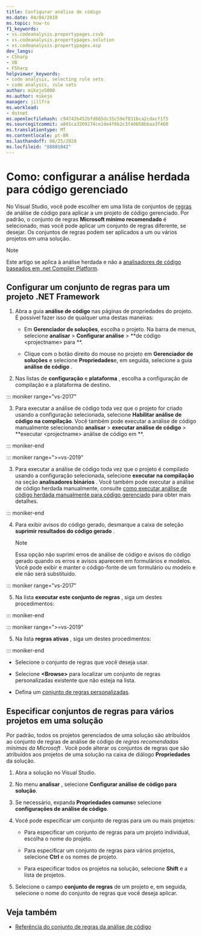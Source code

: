 ```yaml
---
title: Configurar análise de código
ms.date: 04/04/2018
ms.topic: how-to
f1_keywords:
- vs.codeanalysis.propertypages.csvb
- vs.codeanalysis.propertypages.solution
- vs.codeanalysis.propertypages.asp
dev_langs:
- CSharp
- VB
- FSharp
helpviewer_keywords:
- code analysis, selecting rule sets
- code analysis, rule sets
author: mikejo5000
ms.author: mikejo
manager: jillfra
ms.workload:
- dotnet
ms.openlocfilehash: c94742b452bfd665dc35c59ef831bca2cdacf1f5
ms.sourcegitcommit: a801ca3269274ce1de4f6b2c3f40b58bbaa3f460
ms.translationtype: MT
ms.contentlocale: pt-BR
ms.lasthandoff: 08/25/2020
ms.locfileid: "88801042"
---
```

# <a name="how-to-configure-legacy-analysis-for-managed-code"></a>Como: configurar a análise herdada para código gerenciado

No Visual Studio, você pode escolher em uma lista de conjuntos de [regras](../code-quality/rule-set-reference.md) de análise de código para aplicar a um projeto de código gerenciado. Por padrão, o conjunto de regras **Microsoft mínimo recomendado** é selecionado, mas você pode aplicar um conjunto de regras diferente, se desejar. Os conjuntos de regras podem ser aplicados a um ou vários projetos em uma solução.

> [!NOTE]
> Este artigo se aplica à análise herdada e não a [analisadores de código baseados em .net Compiler Platform](use-roslyn-analyzers.md).

## <a name="configure-a-rule-set-for-a-net-framework-project"></a>Configurar um conjunto de regras para um projeto .NET Framework

1. Abra a guia **análise de código** nas páginas de propriedades do projeto. É possível fazer isso de qualquer uma destas maneiras:

   - Em **Gerenciador de soluções**, escolha o projeto. Na barra de menus, selecione **analisar**  >  **Configurar análise**  >  **de código \<projectname> para **.

   - Clique com o botão direito do mouse no projeto em **Gerenciador de soluções** e selecione **Propriedades**e, em seguida, selecione a guia **análise de código** .

2. Nas listas de **configuração** e **plataforma** , escolha a configuração de compilação e a plataforma de destino.

::: moniker range="vs-2017"

3. Para executar a análise de código toda vez que o projeto for criado usando a configuração selecionada, selecione **Habilitar análise de código na compilação**. Você também pode executar a análise de código manualmente selecionando **analisar**  >  **executar análise de código**  >  **executar \<projectname> análise de código em **.

::: moniker-end

::: moniker range=">=vs-2019"

3. Para executar a análise de código toda vez que o projeto é compilado usando a configuração selecionada, selecione **executar na compilação** na seção **analisadores binários** . Você também pode executar a análise de código herdada manualmente, consulte [como executar análise de código herdada manualmente para código gerenciado](how-to-run-legacy-code-analysis-manually-for-managed-code.md) para obter mais detalhes.

::: moniker-end

4. Para exibir avisos do código gerado, desmarque a caixa de seleção **suprimir resultados do código gerado** .

    > [!NOTE]
    > Essa opção não suprimi erros de análise de código e avisos do código gerado quando os erros e avisos aparecem em formulários e modelos. Você pode exibir e manter o código-fonte de um formulário ou modelo e ele não será substituído.

::: moniker range="vs-2017"

5. Na lista **executar este conjunto de regras** , siga um destes procedimentos:

::: moniker-end

::: moniker range=">=vs-2019"

5. Na lista **regras ativas** , siga um destes procedimentos:

::: moniker-end

   - Selecione o conjunto de regras que você deseja usar.

   - Selecione **\<Browse>** para localizar um conjunto de regras personalizadas existente que não esteja na lista.

   - Defina um [conjunto de regras personalizadas](../code-quality/how-to-create-a-custom-rule-set.md).

## <a name="specify-rule-sets-for-multiple-projects-in-a-solution"></a>Especificar conjuntos de regras para vários projetos em uma solução

Por padrão, todos os projetos gerenciados de uma solução são atribuídos ao conjunto de regras de análise de código de *regras recomendadas mínimas da Microsoft* . Você pode alterar os conjuntos de regras que são atribuídos aos projetos de uma solução na caixa de diálogo **Propriedades** da solução.

1. Abra a solução no Visual Studio.

2. No menu **analisar** , selecione **Configurar análise de código para solução**.

3. Se necessário, expanda **Propriedades comuns**e selecione **configurações de análise de código**.

4. Você pode especificar um conjunto de regras para um ou mais projetos:

    - Para especificar um conjunto de regras para um projeto individual, escolha o nome do projeto.

    - Para especificar um conjunto de regras para vários projetos, selecione **Ctrl** e os nomes de projeto.

    - Para especificar todos os projetos na solução, selecione **Shift** e a lista de projetos.

5. Selecione o campo **conjunto de regras** de um projeto e, em seguida, selecione o nome do conjunto de regras que você deseja aplicar.

## <a name="see-also"></a>Veja também

- [Referência do conjunto de regras da análise de código](../code-quality/rule-set-reference.md)
